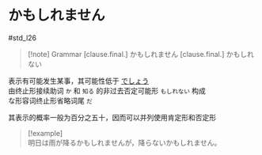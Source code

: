 # かもしれません

 #std_l26

> [!note] Grammar
> [clause.final.] かもしれません
> [clause.final.] かもしれない

表示有可能发生某事，其可能性低于 [でしょう](でしょう.md#表示推测)  
由终止形接续助词 `か` 和 `知る` 的非过去否定可能形 `もしれない` 构成  
な形容词终止形省略词尾 `だ`  

其表示的概率一般为百分之五十，因而可以并列使用肯定形和否定形

> [!example]  
> 明日は雨が降るかもしれませんが，降らないかもしれません。  
